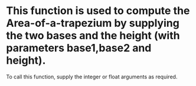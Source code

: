 # This function is used to compute the Area-of-a-trapezium by supplying the two bases and the height (with parameters base1,base2 and height).
To call this function, supply the integer or float arguments as required.
